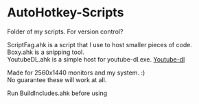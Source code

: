 # AutoHotkey-Scripts
 Folder of my scripts. For version control?
 
 ScriptFag.ahk is a script that I use to host smaller pieces of code.<br />
 Boxy.ahk is a snipping tool.<br />
 YoutubeDL.ahk is a simple host for youtube-dl.exe. [Youtube-dl](https://rg3.github.io/youtube-dl)
 
 Made for 2560x1440 monitors and my system. :)<br />
 No guarantee these will work at all. 
 
 Run BuildIncludes.ahk before using

